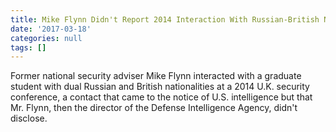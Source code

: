```yaml
---
title: Mike Flynn Didn't Report 2014 Interaction With Russian-British National
date: '2017-03-18'
categories: null
tags: []
---
```

Former national security adviser Mike Flynn interacted with a graduate student with dual Russian and British nationalities at a 2014 U.K. security conference, a contact that came to the notice of U.S. intelligence but that Mr. Flynn, then the director of the Defense Intelligence Agency, didn't disclose.